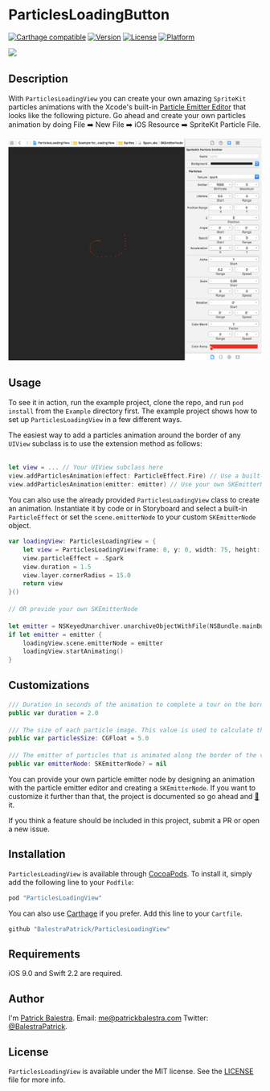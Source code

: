 # ParticlesLoadingButton

[![Carthage compatible](https://img.shields.io/badge/Carthage-compatible-4BC51D.svg?style=flat)](https://github.com/Carthage/Carthage)
[![Version](https://img.shields.io/cocoapods/v/ParticlesLoadingView.svg?style=flat)](http://cocoapods.org/pods/ParticlesLoadingView)
[![License](https://img.shields.io/cocoapods/l/ParticlesLoadingView.svg?style=flat)](http://cocoapods.org/pods/ParticlesLoadingView)
[![Platform](https://img.shields.io/cocoapods/p/ParticlesLoadingView.svg?style=flat)](http://cocoapods.org/pods/ParticlesLoadingView)

![](http://i.giphy.com/3oEjHW9cwpB7ljQGOc.gif)

## Description
With `ParticlesLoadingView` you can create your own amazing `SpriteKit` particles animations with the Xcode's built-in [Particle Emitter Editor](https://developer.apple.com/library/ios/documentation/IDEs/Conceptual/xcode_guide-particle_emitter/Introduction/Introduction.html) that looks like the following picture.
Go ahead and create your own particles animation by doing File ➡️ New File ➡️ iOS Resource ➡️ SpriteKit Particle File.

![](Resources/ParticlesEmitterEditor.png)



## Usage
To see it in action, run the example project, clone the repo, and run `pod install` from the `Example` directory first. The example project shows how to set up `ParticlesLoadingView` in a few different ways. 

The easiest way to add a particles animation around the border of any `UIView` subclass is to use the extension method as follows:

```swift

let view = ... // Your UIView subclass here
view.addParticlesAnimation(effect: ParticleEffect.Fire) // Use a built-in effect
view.addParticlesAnimation(emitter: emitter) // Use your own SKEmitterNode
```

You can also use the already provided `ParticlesLoadingView` class to create an animation. Instantiate it by code or in Storyboard and select a built-in `ParticleEffect` or set the `scene.emitterNode` to your custom `SKEmitterNode` object.

```swift
var loadingView: ParticlesLoadingView = {
    let view = ParticlesLoadingView(frame: 0, y: 0, width: 75, height: 75))
    view.particleEffect = .Spark
    view.duration = 1.5
    view.layer.cornerRadius = 15.0
    return view
}()

// OR provide your own SKEmitterNode

let emitter = NSKeyedUnarchiver.unarchiveObjectWithFile(NSBundle.mainBundle().pathForResource("Spark", ofType: "sks")!) as? SKEmitterNode
if let emitter = emitter { 
    loadingView.scene.emitterNode = emitter
   	loadingView.startAnimating()
}
```
 
## Customizations

```swift
/// Duration in seconds of the animation to complete a tour on the border of the view.
public var duration = 2.0
    
/// The size of each particle image. This value is used to calculate the inner padding of the view path so that the emitted particles are visible.
public var particlesSize: CGFloat = 5.0
    
/// The emitter of particles that is animated along the border of the view.
public var emitterNode: SKEmitterNode? = nil
```
You can provide your own particle emitter node by designing an animation with the particle emitter editor and creating a `SKEmitterNode`.
If you want to customize it further than that, the project is documented so go ahead and [🍴](https://github.com/BalestraPatrick/ParticlesLoadingView#fork-destination-box) it.

If you think a feature should be included in this project, submit a PR or open a new issue.

## Installation

`ParticlesLoadingView` is available through [CocoaPods](http://cocoapods.org). To install
it, simply add the following line to your `Podfile`:

```ruby
pod "ParticlesLoadingView"
```

You can also use [Carthage](https://github.com/Carthage/Carthage) if you prefer. Add this line to your `Cartfile`.

```ruby
github "BalestraPatrick/ParticlesLoadingView"
```
## Requirements
iOS 9.0 and Swift 2.2 are required.

## Author

I'm [Patrick Balestra](http://www.patrickbalestra.com).
Email: [me@patrickbalestra.com](mailto:me@patrickbalestra.com)
Twitter: [@BalestraPatrick](http://twitter.com/BalestraPatrick).

## License

`ParticlesLoadingView` is available under the MIT license. See the [LICENSE](LICENSE) file for more info.